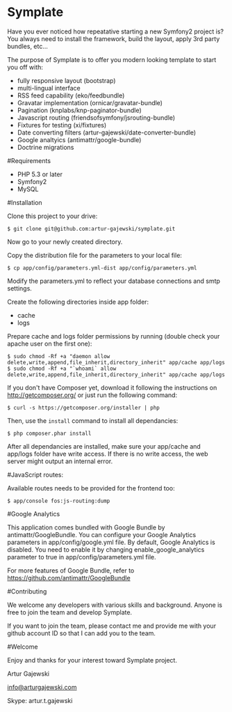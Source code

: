 Symplate
========

Have you ever noticed how repeatative starting a new Symfony2 project is? You always need to install the framework, build the layout, apply 3rd party bundles, etc...

The purpose of Symplate is to offer you modern looking template to start you off with:

- fully responsive layout (bootstrap)
- multi-lingual interface
- RSS feed capability (eko/feedbundle)
- Gravatar implementation (ornicar/gravatar-bundle)
- Pagination (knplabs/knp-paginator-bundle)
- Javascript routing (friendsofsymfony/jsrouting-bundle)
- Fixtures for testing (xi/fixtures)
- Date converting filters (artur-gajewski/date-converter-bundle)
- Google analtyics (antimattr/google-bundle)
- Doctrine migrations

#Requirements

- PHP 5.3 or later
- Symfony2
- MySQL

#Installation

Clone this project to your drive:

    $ git clone git@github.com:artur-gajewski/symplate.git

Now go to your newly created directory.

Copy the distribution file for the parameters to your local file:

    $ cp app/config/parameters.yml-dist app/config/parameters.yml

Modify the parameters.yml to reflect your database connections and smtp settings.

Create the following directories inside app folder:

- cache
- logs

Prepare cache and logs folder permissions by running (double check your apache user on the first one):

    $ sudo chmod -Rf +a "daemon allow delete,write,append,file_inherit,directory_inherit" app/cache app/logs
    $ sudo chmod -Rf +a "`whoami` allow delete,write,append,file_inherit,directory_inherit" app/cache app/logs

If you don't have Composer yet, download it following the instructions on
http://getcomposer.org/ or just run the following command:

    $ curl -s https://getcomposer.org/installer | php

Then, use the `install` command to install all dependancies:

    $ php composer.phar install

After all dependancies are installed, make sure your app/cache and app/logs
folder have write access. If there is no write access, the web server might
output an internal error.

#JavaScript routes:

Available routes needs to be provided for the frontend too:

    $ app/console fos:js-routing:dump

#Google Analytics

This application comes bundled with Google Bundle by antimattr/GoogleBundle. You can configure
your Google Analytics parameters in app/config/google.yml file. By default, Google Analytics is
disabled. You need to enable it by changing enable_google_analytics parameter to true in
app/config/parameters.yml file.

For more features of Google Bundle, refer to https://github.com/antimattr/GoogleBundle

#Contributing

We welcome any developers with various skills and background. Anyone is free to join the team and develop Symplate.

If you want to join the team, please contact me and provide me with your github account ID so that I can add you to the team.

#Welcome

Enjoy and thanks for your interest toward Symplate project.

Artur Gajewski

info@arturgajewski.com

Skype: artur.t.gajewski

